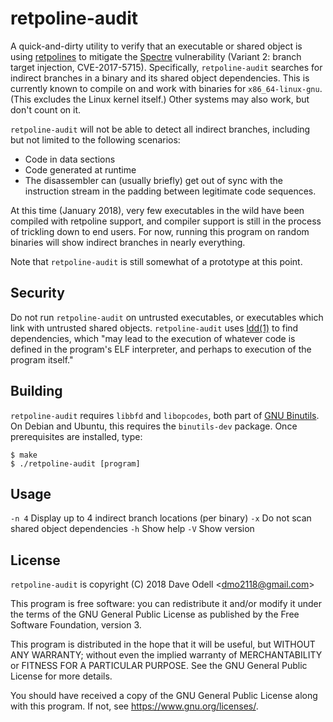 retpoline-audit
===============

A quick-and-dirty utility to verify that an executable or shared object is using
[retpolines](https://support.google.com/faqs/answer/7625886) to mitigate the [Spectre](https://spectreattack.com) vulnerability
(Variant 2: branch target injection, CVE-2017-5715). Specifically, `retpoline-audit` searches for indirect branches in a binary
and its shared object dependencies. This is currently known to compile on and work with binaries for `x86_64-linux-gnu`. (This
excludes the Linux kernel itself.) Other systems may also work, but don't count on it.

`retpoline-audit` will not be able to detect all indirect branches, including but not limited to the following scenarios:

* Code in data sections
* Code generated at runtime
* The disassembler can (usually briefly) get out of sync with the instruction stream in the padding between legitimate code
  sequences.

At this time (January 2018), very few executables in the wild have been compiled with retpoline support, and compiler support is
still in the process of trickling down to end users. For now, running this program on random binaries will show indirect
branches in nearly everything.

Note that `retpoline-audit` is still somewhat of a prototype at this point.

Security
--------

Do not run `retpoline-audit` on untrusted executables, or executables which link with untrusted shared objects.
`retpoline-audit` uses [ldd(1)](http://man7.org/linux/man-pages/man1/ldd.1.html) to find dependencies, which "may lead to the
execution of whatever code is defined in the program's ELF interpreter, and perhaps to execution of the program itself."

Building
--------

`retpoline-audit` requires `libbfd` and `libopcodes`, both part of [GNU Binutils](https://www.gnu.org/software/binutils/). On
Debian and Ubuntu, this requires the `binutils-dev` package. Once prerequisites are installed, type:

	$ make
	$ ./retpoline-audit [program]

Usage
-----

`-n 4` Display up to 4 indirect branch locations (per binary)
`-x` Do not scan shared object dependencies
`-h` Show help
`-V` Show version

License
-------

`retpoline-audit` is copyright (C) 2018 Dave Odell <<dmo2118@gmail.com>>

This program is free software: you can redistribute it and/or modify it under the terms of the GNU General Public License as
published by the Free Software Foundation, version 3.

This program is distributed in the hope that it will be useful, but WITHOUT ANY WARRANTY; without even the implied warranty of
MERCHANTABILITY or FITNESS FOR A PARTICULAR PURPOSE.  See the GNU General Public License for more details.

You should have received a copy of the GNU General Public License along with this program.  If not, see
<https://www.gnu.org/licenses/>.
